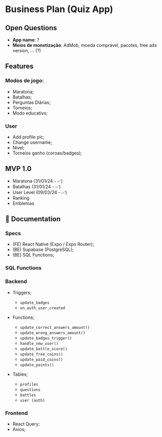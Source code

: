 # Business Plan (Quiz App)

## Open Questions

- **App name**: ?
- **Meios de monetização**: AdMob, moeda comprável, pacotes, free ads version, ... (?)

## Features

### Modos de jogo:

- Maratona;
- Batalhas;
- Perguntas Diárias;
- Torneios;
- Modo educativo;

### User

- Add profile pic;
- Change username;
- Nível;
- Torneios ganho (coroas/badges);

## MVP 1.0

- Maratona (31/01/24 - ✅)
- Batalhas (31/01/24 - ✅)
- User Level (09/03/24 - ✅)
- Ranking
- Emblemas

## 📘 Documentation

### Specs

- (FE) React Native (Expo / Expo Router);
- (BE) Supabase (PostgreSQL);
- (BE) SQL Functions;

### SQL Functions


### Backend

 - Triggers;
    - `update_badges`
    - `on_auth_user_created`

- Functions;
    - `update_correct_answers_amount()`
    - `update_wrong_answers_amount()`
    - `update_badges_trigger()`
    - `handle_new_user()`
    - `update_battle_score()`
    - `update_free_coins()`
    - `update_paid_coins()`
    - `update_points()`
    
- Tables;
    - `profiles`
    - `questions`
    - `battles`
    - `user (auth)`

### Frontend

- React Query;
- Axios;

